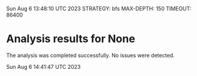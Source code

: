 Sun Aug  6 13:48:10 UTC 2023
STRATEGY: bfs
MAX-DEPTH: 150
TIMEOUT: 86400
# Analysis results for None
The analysis was completed successfully. No issues were detected.

Sun Aug  6 14:41:47 UTC 2023
